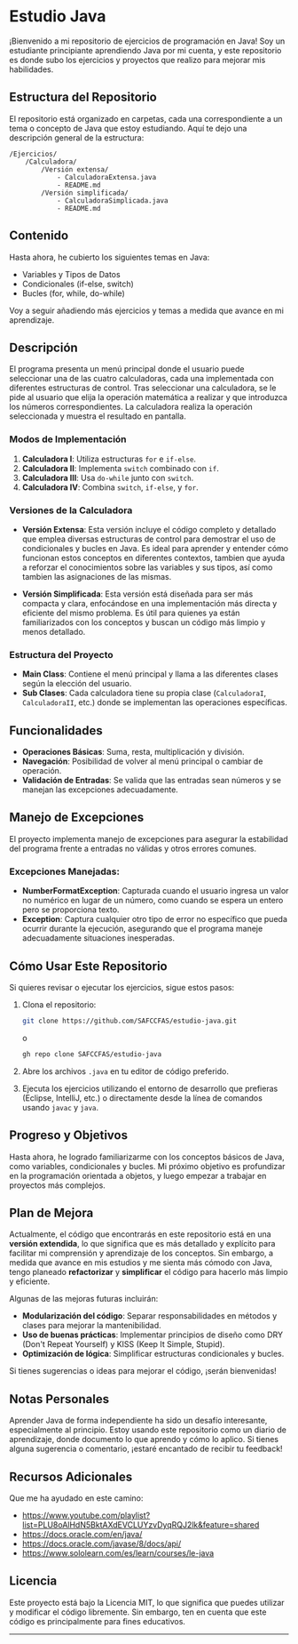 # Estudio Java

¡Bienvenido a mi repositorio de ejercicios de programación en Java! Soy un estudiante principiante aprendiendo Java por 
mi cuenta, y este repositorio es donde subo los ejercicios y proyectos que realizo para mejorar mis habilidades.

## Estructura del Repositorio

El repositorio está organizado en carpetas, cada una correspondiente a un tema o concepto de Java que estoy estudiando.
Aquí te dejo una descripción general de la estructura:

```
/Ejercicios/
    /Calculadora/
        /Versión extensa/
            - CalculadoraExtensa.java
            - README.md
        /Versión simplificada/
            - CalculadoraSimplicada.java
            - README.md
```

## Contenido

Hasta ahora, he cubierto los siguientes temas en Java:

- Variables y Tipos de Datos
- Condicionales (if-else, switch)
- Bucles (for, while, do-while)

Voy a seguir añadiendo más ejercicios y temas a medida que avance en mi aprendizaje.

## Descripción

El programa presenta un menú principal donde el usuario puede seleccionar una de las cuatro calculadoras, cada una
implementada con diferentes estructuras de control. Tras seleccionar una calculadora, se le pide al usuario que elija la
operación matemática a realizar y que introduzca los números correspondientes. La calculadora realiza la operación
seleccionada y muestra el resultado en pantalla.

### Modos de Implementación

1. **Calculadora I**: Utiliza estructuras `for` e `if-else`.
2. **Calculadora II**: Implementa `switch` combinado con `if`.
3. **Calculadora III**: Usa `do-while` junto con `switch`.
4. **Calculadora IV**: Combina `switch`, `if-else`, y `for`.

### Versiones de la Calculadora

- **Versión Extensa**: Esta versión incluye el código completo y detallado que emplea diversas estructuras de control
para demostrar el uso de condicionales y bucles en Java. Es ideal para aprender y entender cómo funcionan estos
conceptos en diferentes contextos, tambien que ayuda a reforzar el conocimientos sobre las variables y sus tipos, así
como tambien las asignaciones de las mismas.


- **Versión Simplificada**: Esta versión está diseñada para ser más compacta y clara, enfocándose en una implementación
más directa y eficiente del mismo problema. Es útil para quienes ya están familiarizados con los conceptos y buscan un
código más limpio y menos detallado.

### Estructura del Proyecto

- **Main Class**: Contiene el menú principal y llama a las diferentes clases según la elección del usuario.
- **Sub Clases**: Cada calculadora tiene su propia clase (`CalculadoraI`, `CalculadoraII`, etc.) donde se implementan
las operaciones específicas.

## Funcionalidades

- **Operaciones Básicas**: Suma, resta, multiplicación y división.
- **Navegación**: Posibilidad de volver al menú principal o cambiar de operación.
- **Validación de Entradas**: Se valida que las entradas sean números y se manejan las excepciones adecuadamente.

## Manejo de Excepciones

El proyecto implementa manejo de excepciones para asegurar la estabilidad del programa frente a entradas no válidas y
otros errores comunes.

### Excepciones Manejadas:
- **NumberFormatException**: Capturada cuando el usuario ingresa un valor no numérico en lugar de un número, como cuando
se espera un entero pero se proporciona texto.
- **Exception**: Captura cualquier otro tipo de error no específico que pueda ocurrir durante la ejecución, asegurando
que el programa maneje adecuadamente situaciones inesperadas.


## Cómo Usar Este Repositorio

Si quieres revisar o ejecutar los ejercicios, sigue estos pasos:

1. Clona el repositorio:

   ```bash
   git clone https://github.com/SAFCCFAS/estudio-java.git
   ```
   
   o

   ```bash
   gh repo clone SAFCCFAS/estudio-java
   ```

2. Abre los archivos `.java` en tu editor de código preferido.
3. Ejecuta los ejercicios utilizando el entorno de desarrollo que prefieras (Eclipse, IntelliJ, etc.) o directamente
desde la línea de comandos usando `javac` y `java`.

## Progreso y Objetivos

Hasta ahora, he logrado familiarizarme con los conceptos básicos de Java, como variables, condicionales y bucles.
Mi próximo objetivo es profundizar en la programación orientada a objetos, y luego empezar a trabajar en proyectos más
complejos.

## Plan de Mejora

Actualmente, el código que encontrarás en este repositorio está en una **versión extendida**, lo que significa que es
más detallado y explícito para facilitar mi comprensión y aprendizaje de los conceptos. Sin embargo, a medida que avance
en mis estudios y me sienta más cómodo con Java, tengo planeado **refactorizar** y **simplificar** el código para
hacerlo más limpio y eficiente.

Algunas de las mejoras futuras incluirán:

- **Modularización del código**: Separar responsabilidades en métodos y clases para mejorar la mantenibilidad.
- **Uso de buenas prácticas**: Implementar principios de diseño como DRY (Don't Repeat Yourself) y KISS (Keep It Simple,
Stupid).
- **Optimización de lógica**: Simplificar estructuras condicionales y bucles.

Si tienes sugerencias o ideas para mejorar el código, ¡serán bienvenidas!

## Notas Personales

Aprender Java de forma independiente ha sido un desafío interesante, especialmente al principio. Estoy usando este
repositorio como un diario de aprendizaje, donde documento lo que aprendo y cómo lo aplico. Si tienes alguna sugerencia
o comentario, ¡estaré encantado de recibir tu feedback!

## Recursos Adicionales

Que me ha ayudado en este camino:

*  https://www.youtube.com/playlist?list=PLU8oAlHdN5BktAXdEVCLUYzvDyqRQJ2lk&feature=shared
*  https://docs.oracle.com/en/java/
*  https://docs.oracle.com/javase/8/docs/api/
*  https://www.sololearn.com/es/learn/courses/le-java


## Licencia

Este proyecto está bajo la Licencia MIT, lo que significa que puedes utilizar y modificar el código libremente.
Sin embargo, ten en cuenta que este código es principalmente para fines educativos.

---